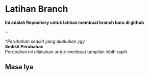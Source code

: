 # Latihan Branch
**Ini adalah Repository untuk latihan membuat branch baru di github**  

=  


**Perubahan sedikit yang dilakukan ygy*  
**Sedikit Perubahan**  
Perubahan ini dilakukan untuk membuat tampilan lebih rapih  
## Masa Iya

